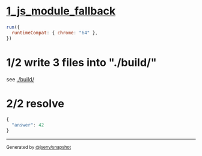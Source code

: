# [1_js_module_fallback](../../script_type_module_inline_2.test.mjs#L33)

```js
run({
  runtimeCompat: { chrome: "64" },
})
```

# 1/2 write 3 files into "./build/"

see [./build/](./build/)

# 2/2 resolve

```js
{
  "answer": 42
}
```
---

<sub>
  Generated by <a href="https://github.com/jsenv/core/tree/main/packages/independent/snapshot">@jsenv/snapshot</a>
</sub>